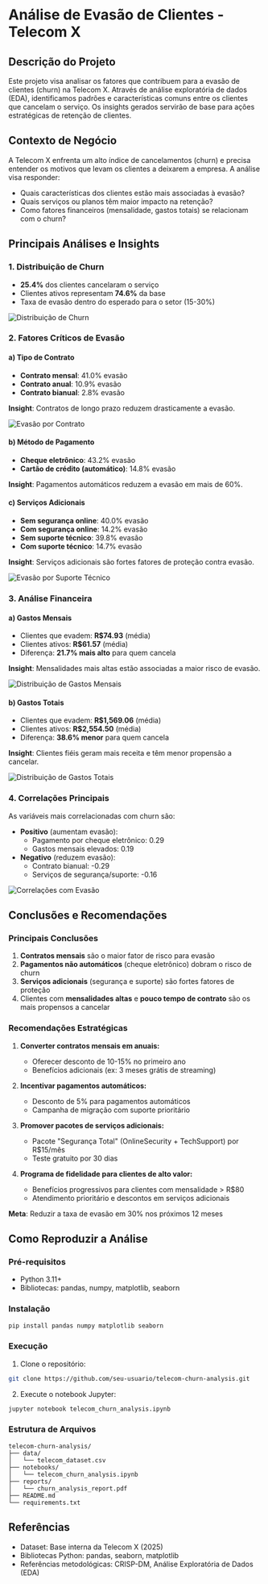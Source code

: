 # Análise de Evasão de Clientes - Telecom X

## Descrição do Projeto
Este projeto visa analisar os fatores que contribuem para a evasão de clientes (churn) na Telecom X. Através de análise exploratória de dados (EDA), identificamos padrões e características comuns entre os clientes que cancelam o serviço. Os insights gerados servirão de base para ações estratégicas de retenção de clientes.

## Contexto de Negócio
A Telecom X enfrenta um alto índice de cancelamentos (churn) e precisa entender os motivos que levam os clientes a deixarem a empresa. A análise visa responder:
- Quais características dos clientes estão mais associadas à evasão?
- Quais serviços ou planos têm maior impacto na retenção?
- Como fatores financeiros (mensalidade, gastos totais) se relacionam com o churn?

## Principais Análises e Insights

### 1. Distribuição de Churn
- **25.4%** dos clientes cancelaram o serviço
- Clientes ativos representam **74.6%** da base
- Taxa de evasão dentro do esperado para o setor (15-30%)

![Distribuição de Churn](baixados5.png)

### 2. Fatores Críticos de Evasão

#### a) Tipo de Contrato
- **Contrato mensal**: 41.0% evasão
- **Contrato anual**: 10.9% evasão
- **Contrato bianual**: 2.8% evasão

**Insight**: Contratos de longo prazo reduzem drasticamente a evasão.

![Evasão por Contrato](Captura%20de%20tela%202025-06-10%20191839.png)

#### b) Método de Pagamento
- **Cheque eletrônico**: 43.2% evasão
- **Cartão de crédito (automático)**: 14.8% evasão

**Insight**: Pagamentos automáticos reduzem a evasão em mais de 60%.

#### c) Serviços Adicionais
- **Sem segurança online**: 40.0% evasão
- **Com segurança online**: 14.2% evasão
- **Sem suporte técnico**: 39.8% evasão
- **Com suporte técnico**: 14.7% evasão

**Insight**: Serviços adicionais são fortes fatores de proteção contra evasão.

![Evasão por Suporte Técnico](Captura%20de%20tela%202025-06-10%20191720.png)

### 3. Análise Financeira

#### a) Gastos Mensais
- Clientes que evadem: **R$74.93** (média)
- Clientes ativos: **R$61.57** (média)
- Diferença: **21.7% mais alto** para quem cancela

**Insight**: Mensalidades mais altas estão associadas a maior risco de evasão.

![Distribuição de Gastos Mensais](baixados3.png)

#### b) Gastos Totais
- Clientes que evadem: **R$1,569.06** (média)
- Clientes ativos: **R$2,554.50** (média)
- Diferença: **38.6% menor** para quem cancela

**Insight**: Clientes fiéis geram mais receita e têm menor propensão a cancelar.

![Distribuição de Gastos Totais](baixados2.png)

### 4. Correlações Principais
As variáveis mais correlacionadas com churn são:
- **Positivo** (aumentam evasão):
  - Pagamento por cheque eletrônico: 0.29
  - Gastos mensais elevados: 0.19
- **Negativo** (reduzem evasão):
  - Contrato bianual: -0.29
  - Serviços de segurança/suporte: -0.16

![Correlações com Evasão](baixados1.png)

## Conclusões e Recomendações

### Principais Conclusões
1. **Contratos mensais** são o maior fator de risco para evasão
2. **Pagamentos não automáticos** (cheque eletrônico) dobram o risco de churn
3. **Serviços adicionais** (segurança e suporte) são fortes fatores de proteção
4. Clientes com **mensalidades altas** e **pouco tempo de contrato** são os mais propensos a cancelar

### Recomendações Estratégicas
1. **Converter contratos mensais em anuais:**
   - Oferecer desconto de 10-15% no primeiro ano
   - Benefícios adicionais (ex: 3 meses grátis de streaming)

2. **Incentivar pagamentos automáticos:**
   - Desconto de 5% para pagamentos automáticos
   - Campanha de migração com suporte prioritário

3. **Promover pacotes de serviços adicionais:**
   - Pacote "Segurança Total" (OnlineSecurity + TechSupport) por R$15/mês
   - Teste gratuito por 30 dias

4. **Programa de fidelidade para clientes de alto valor:**
   - Benefícios progressivos para clientes com mensalidade > R$80
   - Atendimento prioritário e descontos em serviços adicionais

**Meta**: Reduzir a taxa de evasão em 30% nos próximos 12 meses

## Como Reproduzir a Análise

### Pré-requisitos
- Python 3.11+
- Bibliotecas: pandas, numpy, matplotlib, seaborn

### Instalação
```bash
pip install pandas numpy matplotlib seaborn
```

### Execução
1. Clone o repositório:
```bash
git clone https://github.com/seu-usuario/telecom-churn-analysis.git
```

2. Execute o notebook Jupyter:
```bash
jupyter notebook telecom_churn_analysis.ipynb
```

### Estrutura de Arquivos
```
telecom-churn-analysis/
├── data/
│   └── telecom_dataset.csv
├── notebooks/
│   └── telecom_churn_analysis.ipynb
├── reports/
│   └── churn_analysis_report.pdf
├── README.md
└── requirements.txt
```

## Referências
- Dataset: Base interna da Telecom X (2025)
- Bibliotecas Python: pandas, seaborn, matplotlib
- Referências metodológicas: CRISP-DM, Análise Exploratória de Dados (EDA)
